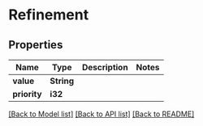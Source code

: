 # Refinement

## Properties

Name | Type | Description | Notes
------------ | ------------- | ------------- | -------------
**value** | **String** |  | 
**priority** | **i32** |  | 

[[Back to Model list]](../README.md#documentation-for-models) [[Back to API list]](../README.md#documentation-for-api-endpoints) [[Back to README]](../README.md)


